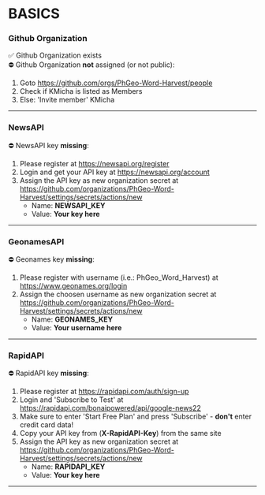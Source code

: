 # BASICS  
### Github Organization  
:white_check_mark: Github Organization exists  
:no_entry: Github Organization **not** assigned (or not public):  
1. Goto https://github.com/orgs/PhGeo-Word-Harvest/people  
2. Check if KMicha is listed as Members  
3. Else: 'Invite member' KMicha  

---
  
### NewsAPI  
:no_entry: NewsAPI key **missing**:  
1. Please register at https://newsapi.org/register  
2. Login and get your API key at https://newsapi.org/account  
3. Assign the API key as new organization secret at https://github.com/organizations/PhGeo-Word-Harvest/settings/secrets/actions/new  
   * Name:  **NEWSAPI_KEY**   
   * Value: **Your key here**   

---
  
### GeonamesAPI  
:no_entry: Geonames key **missing**:  
1. Please register with username (i.e.: PhGeo_Word_Harvest) at https://www.geonames.org/login  
2. Assign the choosen username as new organization secret at https://github.com/organizations/PhGeo-Word-Harvest/settings/secrets/actions/new  
   * Name:  **GEONAMES_KEY**   
   * Value: **Your username here**   

---
  
### RapidAPI  
:no_entry: RapidAPI key **missing**:  
1. Please register at https://rapidapi.com/auth/sign-up  
2. Login and 'Subscribe to Test' at https://rapidapi.com/bonaipowered/api/google-news22  
3. Make sure to enter 'Start Free Plan' and press 'Subscribe' - **don't** enter credit card data!  
2. Copy your API key from (**X-RapidAPI-Key**) from the same site  
3. Assign the API key as new organization secret at https://github.com/organizations/PhGeo-Word-Harvest/settings/secrets/actions/new  
   * Name:  **RAPIDAPI_KEY**   
   * Value: **Your key here**   

---
  
